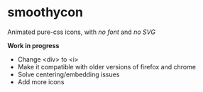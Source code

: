 # smoothycon
Animated pure-css icons, with *no font* and *no SVG*

**Work in progress**
* Change \<div\> to \<i\>
* Make it compatible with older versions of firefox and chrome
* Solve centering/embedding issues
* Add more icons

